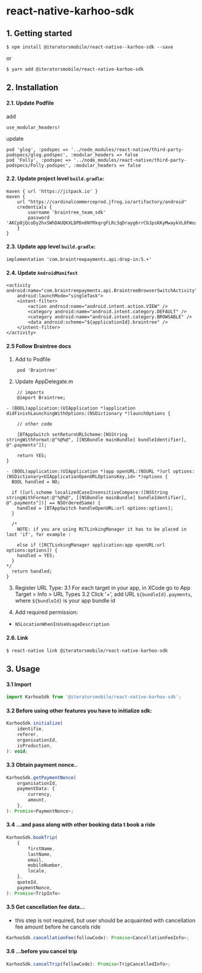 # react-native-karhoo-sdk

## 1. Getting started

`$ npm install @iteratorsmobile/react-native--karhoo-sdk --save`

or 

`$ yarn add @iteratorsmobile/react-native-karhoo-sdk`

## 2. Installation

#### 2.1. Update Podfile
add 
```
use_modular_headers!
```
update
```
pod 'glog', :podspec => '../node_modules/react-native/third-party-podspecs/glog.podspec', :modular_headers => false
pod 'Folly', :podspec => '../node_modules/react-native/third-party-podspecs/Folly.podspec', :modular_headers => false
````

#### 2.2. Update project level `build.gradle`:
```
maven { url 'https://jitpack.io' }
maven {
    url "https://cardinalcommerceprod.jfrog.io/artifactory/android"
    credentials {
        username 'braintree_team_sdk'
        password 'AKCp8jQcoDy2hxSWhDAUQKXLDPDx6NYRkqrgFLRc3qDrayg6rrCbJpsKKyMwaykVL8FWusJpp'
    }
}
```

#### 2.3. Update app level `build.gradle`:
```
implementation 'com.braintreepayments.api:drop-in:5.+'
```

#### 2.4. Update `AndroidManifest`
```
<activity android:name="com.braintreepayments.api.BraintreeBrowserSwitchActivity"
    android:launchMode="singleTask">
    <intent-filter>
        <action android:name="android.intent.action.VIEW" />
        <category android:name="android.intent.category.DEFAULT" />
        <category android:name="android.intent.category.BROWSABLE" />
        <data android:scheme="${applicationId}.braintree" />
    </intent-filter>
</activity>
```

#### 2.5 Follow Braintree docs

1. Add to Podfile
```
    pod 'Braintree'
```

2. Update AppDelegate.m
```
    // imports
    @import Braintree;
```
```
- (BOOL)application:(UIApplication *)application didFinishLaunchingWithOptions:(NSDictionary *)launchOptions {  
    
    // other code
    
    [BTAppSwitch setReturnURLScheme:[NSString stringWithFormat:@"%@%@", [[NSBundle mainBundle] bundleIdentifier], @".payments"]];
    
    return YES;
}
```
```
- (BOOL)application:(UIApplication *)app openURL:(NSURL *)url options:(NSDictionary<UIApplicationOpenURLOptionsKey,id> *)options {
  BOOL handled = NO;
  
  if ([url.scheme localizedCaseInsensitiveCompare:([NSString stringWithFormat:@"%@%@", [[NSBundle mainBundle] bundleIdentifier], @".payments"])] == NSOrderedSame) {
    handled = [BTAppSwitch handleOpenURL:url options:options];
  }
  
  /* 
    NOTE: if you are using RCTLinkingManager it has to be placed in last 'if', for example :
    
    else if ([RCTLinkingManager application:app openURL:url options:options]) {
    handled = YES;
  }
*/
  return handled;
}
```

3. Register URL Type:
3.1 For each target in your app, in XCode go to App Target > Info > URL Types
3.2 Click '+', add URL `${bundleId}.payments`, where `${bundleId}` is your app bundle id

4. Add required permission:
* `NSLocationWhenInUseUsageDescription`

#### 2.6. Link
```
$ react-native link @iteratorsmobile/react-native-karhoo-sdk
```

## 3. Usage
#### 3.1 Import
```javascript
import KarhooSdk from '@iteratorsmobile/react-native-karhoo-sdk';
```
#### 3.2 Before using other features you have to initialize sdk:
```javascript
KarhooSdk.initialize(
    identifie,
    referer,
    organisationId,
    isProduction,
): void;
```
#### 3.3 Obtain payment nonce..
```javascript
KarhooSdk.getPaymentNonce(
    organisationId,
    paymentData: {
        currency,
        amount,
    },
): Promise<PaymentNonce>;
```
#### 3.4 ...and pass along with other booking data t book a ride
```javascript
KarhooSdk.bookTrip(
    {
        firstName,
        lastName,
        email,
        mobileNumber,
        locale,
    },
    quoteId,
    paymentNonce,
): Promise<TripInfo>
```
#### 3.5 Get cancellation fee data... 
* this step is not required, but user should be acquainted with cancellation fee amount before he cancels ride
```javascript
KarhooSdk.cancellationFee(followCode): Promise<CancellationFeeInfo>;
```
#### 3.6 ...before you cancel trip
```javascript
KarhooSdk.cancelTrip(followCode): Promise<TripCancelledInfo>;
```
